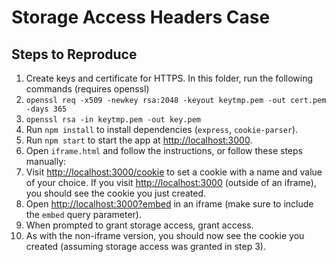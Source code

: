 # Storage Access Headers Case

## Steps to Reproduce

1. Create keys and certificate for HTTPS. In this folder, run the following commands (requires openssl)
  1. `openssl req -x509 -newkey rsa:2048 -keyout keytmp.pem -out cert.pem -days 365`
  2. `openssl rsa -in keytmp.pem -out key.pem`
2. Run `npm install` to install dependencies (`express`, `cookie-parser`).
3. Run `npm start` to start the app at [http://localhost:3000](http://localhost:3000).
4. Open `iframe.html` and follow the instructions, or follow these steps manually:
  1. Visit [http://localhost:3000/cookie](http://localhost:3000/cookie) to set a cookie with a name and value of your choice. If you visit [http://localhost:3000](http://localhost:3000) (outside of an iframe), you should see the cookie you just created.
  2. Open [http://localhost:3000?embed](http://localhost:3000?embed) in an iframe (make sure to include the `embed` query parameter).
  3. When prompted to grant storage access, grant access.
  4. As with the non-iframe version, you should now see the cookie you created (assuming storage access was granted in step 3).
